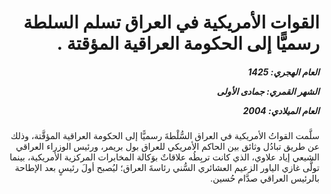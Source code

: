 <h1 dir="rtl">القوات الأمريكية في العراق تسلم السلطة رسميًّا إلى الحكومة العراقية المؤقتة .</h1>

<h5 dir="rtl">العام الهجري:  1425

الشهر القمري: جمادى الأولى

العام الميلادي: 2004</h5>

<p dir="rtl">سلَّمت القواتُ الأمريكية في العراق السُّلْطةَ رسميًّا إلى الحكومة العراقية المؤقَّتة، وذلك عن طريق تبادُل وثائق بين الحاكم الأمريكي للعراق بول بريمر، ورئيس الوزراء العراقي الشيعي إياد علاوي، الذي كانت تربِطُه علاقاتٌ بوَكالة المخابرات المركزية الأمريكية، بينما تولَّى غازي الياور الزعيم العشائري السُّني رئاسةَ العراق؛ ليُصبح أولَ رئيسٍ بعد الإطاحة بالرئيس العراقي صدَّام حُسين.</p></br>
